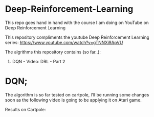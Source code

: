 # Deep-Reinforcement-Learning
This repo goes hand in hand with the course I am doing on YouTube on Deep Reinforcement Learning


This repository compliments the youtube Deep Reinforcement Learning series: https://www.youtube.com/watch?v=gTNNXi9ApVU

The algrithms this repository contains (so far..):
1. DQN - Video: DRL - Part 2

# DQN;
The algorithm is so far tested on cartpole, I'll be running some changes soon as the following video is going to be applying it on Atari game.

Results on Cartpole:
